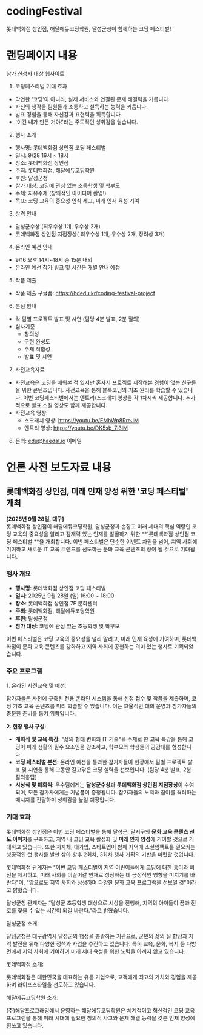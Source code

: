# codingFestival
롯데백화점 상인점, 해달에듀코딩학원, 달성군청이 함께하는 코딩 페스티벌!

# 랜딩페이지 내용 
참가 신청자 대상 웹사이트

1. 코딩페스티벌 기대 효과
  * 막연한 ‘코딩’이 아니라, 실제 서비스와 연결된 문제 해결력을 기릅니다.
  * 자신의 생각을 팀원들과 소통하고 설득하는 능력을 키웁니다.
  * 발표 경험을 통해 자신감과 표현력을 획득합니다.
  * '이건 내가 만든 거야!'라는 주도적인 성취감을 얻습니다. 

2. 행사 소개
  * 행사명: 롯데백화점 상인점 코딩 페스티벌
  * 일시: 9/28 16시 ~ 18시
  * 장소: 롯데백화점 상인점
  * 주최: 롯데백화점, 해달에듀코딩학원
  * 후원: 달성군청
  * 참가 대상: 코딩에 관심 있는 초등학생 및 학부모
  * 주제: 자유주제 (창의적인 아이디어 환영!)
  * 목표: 코딩 교육의 중요성 인식 제고, 미래 인재 육성 기여

3. 상격 안내
  * 달성군수상 (최우수상 1개, 우수상 2개)
  * 롯데백화점 상인점 지점장상( 최우수상 1개, 우수상 2개, 장려상 3개)
4. 온라인 예선 안내
  * 9/16 오후 14시~18시 중 15분 내외 
  * 온라인 예선 참가 링크 및 시간은 개별 안내 예정 
5. 작품 제출
  * 작품 제출 구글폼: https://hdedu.kr/coding-festival-project
6. 본선 안내
  * 각 팀별 프로젝트 발표 및 시연 (팀당 4분 발표, 2분 질의)
  * 심사기준
    * 창의성 
    * 구현 완성도 
    * 주제 적합성 
    * 발표 및 시연 
7. 사전교육자료
  * 사전교육은 코딩을 배워본 적 있지만 혼자서 프로젝트 제작해본 경험이 없는 친구들을 위한 콘텐츠입니다. 사전교육을 통해 블록코딩의 기초 원리를 학습할 수 있습니다. 이번 코딩페스티벌에서는 엔트리/스크래치 영상을 각 1차시씩 제공합니다. 추가적으로 발표 스킬 영상도 함께 제공합니다.
  * 사전교육 영상:
    * 스크래치 영상: https://youtu.be/EMhWp8RreJM
    * 엔트리 영상: https://youtu.be/DK5sb_7l3lM
8. 문의: edu@haedal.io 이메일

# 언론 사전 보도자료 내용

## **롯데백화점 상인점, 미래 인재 양성 위한 '코딩 페스티벌' 개최**

**\[2025년 9월 28일, 대구\]**   
롯데백화점 상인점이 해달에듀코딩학원, 달성군청과 손잡고 미래 세대의 핵심 역량인 코딩 교육의 중요성을 알리고 잠재력 있는 인재를 발굴하기 위한 **'롯데백화점 상인점 코딩 페스티벌'**을 개최합니다. 이번 페스티벌은 단순한 이벤트 차원을 넘어, 지역 사회에 기여하고 새로운 IT 교육 트렌드를 선도하는 문화 교육 콘텐츠의 장이 될 것으로 기대됩니다.

### **행사 개요**

- **행사명**: 롯데백화점 상인점 코딩 페스티벌  
- **일시**: 2025년 9월 28일 (일) 16:00 \~ 18:00  
- **장소**: 롯데백화점 상인점 7F 문화센터  
- **주최**: 롯데백화점, 해달에듀코딩학원  
- **후원**: 달성군청  
- **참가 대상**: 코딩에 관심 있는 초등학생 및 학부모

이번 페스티벌은 코딩 교육의 중요성을 널리 알리고, 미래 인재 육성에 기여하며, 롯데백화점이 문화 교육 콘텐츠를 강화하고 지역 사회에 공헌하는 의미 있는 행사로 기획되었습니다.

### **주요 프로그램**

1\. 온라인 사전교육 및 예선:

참가자들은 사전에 구축된 전용 온라인 시스템을 통해 신청 접수 및 작품을 제출하며, 코딩 기초 교육 콘텐츠를 미리 학습할 수 있습니다. 이는 효율적인 대회 운영과 참가자들의 충분한 준비를 돕기 위함입니다.

**2\. 현장 행사 구성:**

- **개회식 및 교육 특강:** "삶의 형태 변화와 IT 기술"을 주제로 한 교육 특강을 통해 코딩이 미래 생활의 필수 요소임을 강조하고, 학부모와 학생들의 공감대를 형성합니다.  
- **코딩 페스티벌 본선:** 온라인 예선을 통과한 참가자들이 현장에서 팀별 프로젝트 발표 및 시연을 통해 그동안 갈고닦은 코딩 실력을 선보입니다. (팀당 4분 발표, 2분 질의응답)  
- **시상식 및 폐회식:** 우수팀에게는 **달성군수상**과 **롯데백화점 상인점 지점장상**이 수여되며, 모든 참가자에게는 기념품이 증정됩니다. 참가자들의 노력과 참여를 격려하는 메시지를 전달하며 성취감을 높일 예정입니다.

### **기대 효과**

롯데백화점 상인점은 이번 코딩 페스티벌을 통해 달성군, 달서구의 **문화 교육 콘텐츠 선도 이미지**를 구축하고, 지역 내 코딩 교육 활성화 및 **미래 인재 양성**에 기여할 것으로 기대하고 있습니다. 또한 지자체, 대기업, 스타트업이 함께 지역에 소셜임팩트를 일으키는 성공적인 첫 행사를 발판 삼아 향후 2회차, 3회차 행사 기획의 기반을 마련할 것입니다.

롯데백화점 관계자는 "이번 코딩 페스티벌이 지역 어린이들에게 코딩에 대한 흥미와 비전을 제시하고, 미래 사회를 이끌어갈 인재로 성장하는 데 긍정적인 영향을 미치기를 바란다"며, "앞으로도 지역 사회와 상생하며 다양한 문화 교육 프로그램을 선보일 것"이라고 밝혔습니다.

달성군청 관계자는 “달성군 초등학생 대상으로 시상을 진행해, 지역의 아이들이 꿈과 진로를 찾을 수 있는 시간이 되길 바란다.”라고 밝혔습니다.

달성군청 소개: 

달성군청은 대구광역시 달성군의 행정을 총괄하는 기관으로, 군민의 삶의 질 향상과 지역 발전을 위해 다양한 정책과 사업을 추진하고 있습니다. 특히 교육, 문화, 복지 등 다방면에서 지역 사회에 기여하며 미래 세대 육성을 위한 노력을 아끼지 않고 있습니다.

롯데백화점 소개:

롯데백화점은 대한민국을 대표하는 유통 기업으로, 고객에게 최고의 가치와 경험을 제공하며 라이프스타일을 선도하고 있습니다.

해달에듀코딩학원 소개:

(주)해달프로그래밍에서 운영하는 해달에듀코딩학원은 체계적이고 혁신적인 코딩 교육 프로그램을 통해 미래 시대에 필요한 창의적 사고와 문제 해결 능력을 갖춘 인재 양성에 힘쓰고 있습니다.